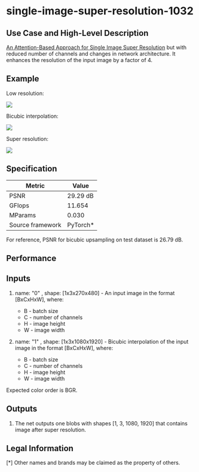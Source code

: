 # single-image-super-resolution-1032

## Use Case and High-Level Description

[An Attention-Based Approach for Single Image Super Resolution](https://arxiv.org/abs/1807.06779) but with reduced number of
channels and changes in network architecture. It enhances the resolution of the input image by a factor of 4.

## Example

Low resolution:

![](./street_480x270.png)

Bicubic interpolation:

![](./x4c_street_480x270.png)

Super resolution:

![](./x4_street_480x270.png)

## Specification

| Metric                          | Value                                     |
|---------------------------------|-------------------------------------------|
| PSNR                            | 29.29 dB                                  |
| GFlops                          | 11.654                                    |
| MParams                         | 0.030                                     |
| Source framework                | PyTorch*                                  |

For reference, PSNR for bicubic upsampling on test dataset is 26.79 dB.

## Performance

## Inputs

1. name: "0" , shape: [1x3x270x480] - An input image in the format [BxCxHxW],
  where:
    - B - batch size
    - C - number of channels
    - H - image height
    - W - image width

2. name: "1" , shape: [1x3x1080x1920] - Bicubic interpolation of the input image in the format [BxCxHxW],
  where:
    - B - batch size
    - C - number of channels
    - H - image height
    - W - image width


  Expected color order is BGR.

## Outputs

1. The net outputs one blobs with shapes [1, 3, 1080, 1920] that contains image after super
   resolution.

## Legal Information
[*] Other names and brands may be claimed as the property of others.
